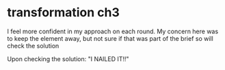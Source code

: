 # transformation ch3

I feel more confident in my approach on each round.
My concern here was to keep the element away, but not sure
if that was part of the brief so will check the solution

Upon checking the solution: "I NAILED IT!!"
